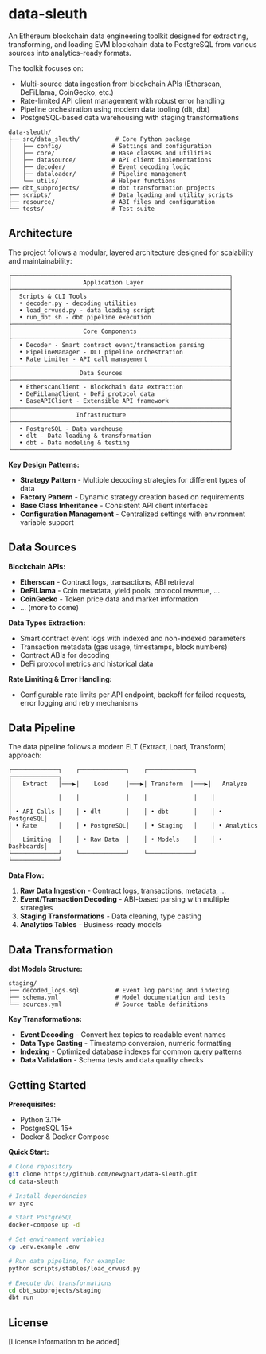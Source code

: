 # data-sleuth
An Ethereum blockchain data engineering toolkit designed for extracting, transforming, and loading EVM blockchain data to PostgreSQL from various sources into analytics-ready formats.

The toolkit focuses on:

- Multi-source data ingestion from blockchain APIs (Etherscan, DeFiLlama, CoinGecko, etc.)
- Rate-limited API client management with robust error handling
- Pipeline orchestration using modern data tooling (dlt, dbt)
- PostgreSQL-based data warehousing with staging transformations

```
data-sleuth/
├── src/data_sleuth/          # Core Python package
│   ├── config/              # Settings and configuration
│   ├── core/                # Base classes and utilities
│   ├── datasource/          # API client implementations
│   ├── decoder/             # Event decoding logic
│   ├── dataloader/          # Pipeline management
│   └── utils/               # Helper functions
├── dbt_subprojects/         # dbt transformation projects
├── scripts/                 # Data loading and utility scripts
├── resource/                # ABI files and configuration
└── tests/                   # Test suite
```
## Architecture

The project follows a modular, layered architecture designed for scalability and maintainability:

```
┌─────────────────────────────────────────────────────────────┐
│                    Application Layer                        │
├─────────────────────────────────────────────────────────────┤
│  Scripts & CLI Tools                                        │
│  • decoder.py - decoding utilities                          │
│  • load_crvusd.py - data loading script                     │
│  • run_dbt.sh - dbt pipeline execution                      │
├─────────────────────────────────────────────────────────────┤
│                    Core Components                          │
├─────────────────────────────────────────────────────────────┤
│  • Decoder - Smart contract event/transaction parsing       │
│  • PipelineManager - DLT pipeline orchestration             │
│  • Rate Limiter - API call management                       │
├─────────────────────────────────────────────────────────────┤
│                   Data Sources                              │
├─────────────────────────────────────────────────────────────┤
│  • EtherscanClient - Blockchain data extraction             │
│  • DeFiLlamaClient - DeFi protocol data                     │
│  • BaseAPIClient - Extensible API framework                 │
├─────────────────────────────────────────────────────────────┤
│                  Infrastructure                             │
├─────────────────────────────────────────────────────────────┤
│  • PostgreSQL - Data warehouse                              │
│  • dlt - Data loading & transformation                      │
│  • dbt - Data modeling & testing                            │
└─────────────────────────────────────────────────────────────┘
```

**Key Design Patterns:**
- **Strategy Pattern** - Multiple decoding strategies for different types of data
- **Factory Pattern** - Dynamic strategy creation based on requirements
- **Base Class Inheritance** - Consistent API client interfaces
- **Configuration Management** - Centralized settings with environment variable support

## Data Sources

**Blockchain APIs:**
- **Etherscan** - Contract logs, transactions, ABI retrieval
- **DeFiLlama** - Coin metadata, yield pools, protocol revenue, ...
- **CoinGecko** - Token price data and market information
- ... (more to come)

**Data Types Extraction:**
- Smart contract event logs with indexed and non-indexed parameters
- Transaction metadata (gas usage, timestamps, block numbers)
- Contract ABIs for decoding
- DeFi protocol metrics and historical data

**Rate Limiting & Error Handling:**
- Configurable rate limits per API endpoint, backoff for failed requests, error logging and retry mechanisms

## Data Pipeline

The data pipeline follows a modern ELT (Extract, Load, Transform) approach:

```
┌─────────────┐    ┌─────────────┐    ┌─────────────┐    ┌─────────────┐
│   Extract   │───▶│    Load     │───▶│ Transform  │───▶│   Analyze   │
│             │    │             │    │             │    │             │
│ • API Calls │    │ • dlt       │    │ • dbt       │    │ • PostgreSQL│
│ • Rate      │    │ • PostgreSQL│    │ • Staging   │    │ • Analytics │
│   Limiting  │    │ • Raw Data  │    │ • Models    │    │ • Dashboards│
└─────────────┘    └─────────────┘    └─────────────┘    └─────────────┘
```

**Data Flow:**
1. **Raw Data Ingestion** - Contract logs, transactions, metadata, ...
2. **Event/Transaction Decoding** - ABI-based parsing with multiple strategies
3. **Staging Transformations** - Data cleaning, type casting
4. **Analytics Tables** - Business-ready models

## Data Transformation

**dbt Models Structure:**
```
staging/
├── decoded_logs.sql          # Event log parsing and indexing
├── schema.yml                # Model documentation and tests
└── sources.yml               # Source table definitions
```

**Key Transformations:**
- **Event Decoding** - Convert hex topics to readable event names
- **Data Type Casting** - Timestamp conversion, numeric formatting
- **Indexing** - Optimized database indexes for common query patterns
- **Data Validation** - Schema tests and data quality checks


## Getting Started

**Prerequisites:**
- Python 3.11+
- PostgreSQL 15+
- Docker & Docker Compose

**Quick Start:**
```bash
# Clone repository
git clone https://github.com/newgnart/data-sleuth.git
cd data-sleuth

# Install dependencies
uv sync

# Start PostgreSQL
docker-compose up -d

# Set environment variables
cp .env.example .env

# Run data pipeline, for example:
python scripts/stables/load_crvusd.py

# Execute dbt transformations
cd dbt_subprojects/staging
dbt run
```


## License

[License information to be added]

